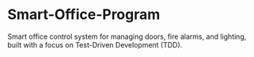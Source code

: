 # Smart-Office-Program
Smart office control system for managing doors, fire alarms, and lighting, built with a focus on Test-Driven Development (TDD).
